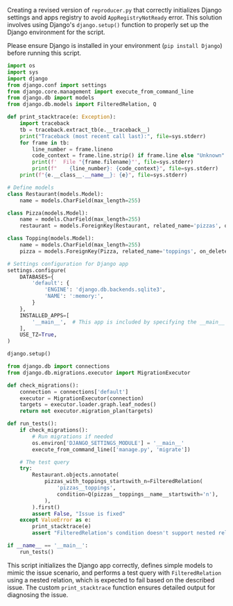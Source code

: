 Creating a revised version of `reproducer.py` that correctly initializes Django settings and apps registry to avoid `AppRegistryNotReady` error. This solution involves using Django's `django.setup()` function to properly set up the Django environment for the script. 

Please ensure Django is installed in your environment (`pip install Django`) before running this script.

```python
import os
import sys
import django
from django.conf import settings
from django.core.management import execute_from_command_line
from django.db import models
from django.db.models import FilteredRelation, Q

def print_stacktrace(e: Exception):
    import traceback
    tb = traceback.extract_tb(e.__traceback__)
    print("Traceback (most recent call last):", file=sys.stderr)
    for frame in tb:
        line_number = frame.lineno
        code_context = frame.line.strip() if frame.line else "Unknown"
        print(f'  File "{frame.filename}"', file=sys.stderr)
        print(f"    {line_number}: {code_context}", file=sys.stderr)
    print(f"{e.__class__.__name__}: {e}", file=sys.stderr)

# Define models
class Restaurant(models.Model):
    name = models.CharField(max_length=255)

class Pizza(models.Model):
    name = models.CharField(max_length=255)
    restaurant = models.ForeignKey(Restaurant, related_name='pizzas', on_delete=models.CASCADE)

class Topping(models.Model):
    name = models.CharField(max_length=255)
    pizza = models.ForeignKey(Pizza, related_name='toppings', on_delete=models.CASCADE)

# Settings configuration for Django app
settings.configure(
    DATABASES={
        'default': {
            'ENGINE': 'django.db.backends.sqlite3',
            'NAME': ':memory:',
        }
    },
    INSTALLED_APPS=[
        '__main__',  # This app is included by specifying the __main__ module
    ],
    USE_TZ=True,
)

django.setup()

from django.db import connections
from django.db.migrations.executor import MigrationExecutor

def check_migrations():
    connection = connections['default']
    executor = MigrationExecutor(connection)
    targets = executor.loader.graph.leaf_nodes()
    return not executor.migration_plan(targets)

def run_tests():
    if check_migrations():
        # Run migrations if needed
        os.environ['DJANGO_SETTINGS_MODULE'] = '__main__'
        execute_from_command_line(['manage.py', 'migrate'])

    # The test query
    try:
        Restaurant.objects.annotate(
            pizzas_with_toppings_startswith_n=FilteredRelation(
                'pizzas__toppings',
                condition=Q(pizzas__toppings__name__startswith='n'),
            ),
        ).first()
        assert False, "Issue is fixed"
    except ValueError as e:
        print_stacktrace(e)
        assert "FilteredRelation's condition doesn't support nested relations" in str(e), "Unexpected error"

if __name__ == '__main__':
    run_tests()
```

This script initializes the Django app correctly, defines simple models to mimic the issue scenario, and performs a test query with `FilteredRelation` using a nested relation, which is expected to fail based on the described issue. The custom `print_stacktrace` function ensures detailed output for diagnosing the issue.